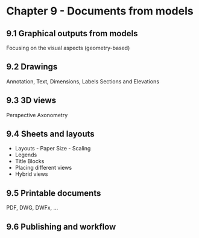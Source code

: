 # Chapter 9 - Documents from models

## 9.1 Graphical outputs from models

Focusing on the visual aspects (geometry-based)

## 9.2 Drawings

Annotation, Text, Dimensions, Labels
Sections and Elevations

## 9.3 3D views

Perspective
Axonometry

## 9.4 Sheets and layouts


- Layouts - Paper Size - Scaling
- Legends
- Title Blocks
- Placing different views
- Hybrid views

## 9.5 Printable documents

PDF, DWG, DWFx, ...

## 9.6 Publishing and workflow
